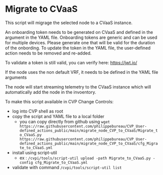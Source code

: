 # Migrate to CVaaS

This script will migrage the selected node to a CVaaS instance.

An onboarding token needs to be generated on CVaaS and defined in the argument in the YAML file.  Onboarding tokens are generic and can be used for multiple devices.  Please generate one that will be valid for the duration of the onbording.  To update the token in the YAML file, the user-defined action needs to be removed and re-added.

To validate a token is still valid, you can verify here: https://jwt.io/

If the node uses the non default VRF, it needs to be defined in the YAML file arguments

The node will start streaming telemetry to the CVaaS instance which will automatically add the node in the invoentory.

To make this script available in CVP Change Controls:

* log into CVP shell as root
* copy the script and YAML file to a local folder 
    * you can copy directly from github using `wget https://raw.githubusercontent.com/philippebureau/CVP_User-defined_actions_public/main/migrate_node_CVP_to_CVaaS/Migrate_to_CVaaS.py https://raw.githubusercontent.com/philippebureau/CVP_User-defined_actions_public/main/migrate_node_CVP_to_CVaaS/cfg_Migrate_to_CVaaS.yml`
* install using script-util 
    * ex : `/cvpi/tools/script-util upload -path Migrate_to_CVaaS.py -config cfg_Migrate_to_CVaaS.yml`
* validate with command `/cvpi/tools/script-util list`